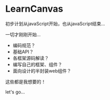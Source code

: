 # LearnCanvas
初步计划从javaScript开始，也从javaScript结束...

 一切才刚刚开始... 

- 编码规范？
- 基础API？
- 各框架源码解读？
- 编写自己的框架、组件？
- 面向设计的半封装web组件？

这些都是我想要的！

let's go...




